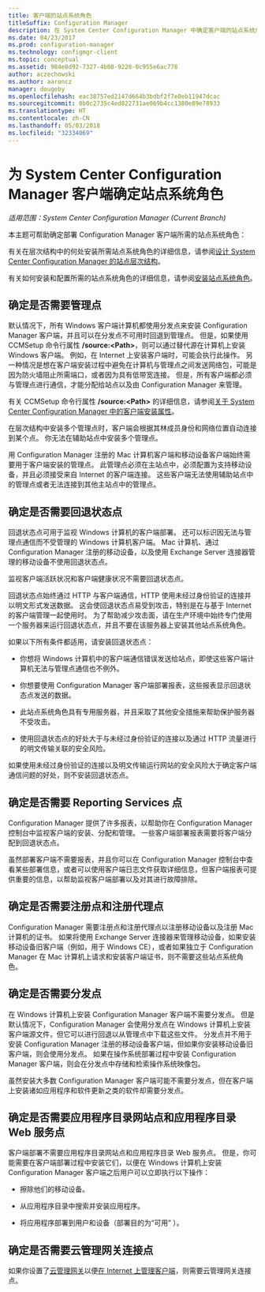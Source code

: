 ```yaml
---
title: 客户端的站点系统角色
titleSuffix: Configuration Manager
description: 在 System Center Configuration Manager 中确定客户端的站点系统角色。
ms.date: 04/23/2017
ms.prod: configuration-manager
ms.technology: configmgr-client
ms.topic: conceptual
ms.assetid: 984e8d92-7327-4b08-9228-0c955e6ac778
author: aczechowski
ms.author: aaroncz
manager: dougeby
ms.openlocfilehash: eac38757ed2147d664b3bdbf2f7e0eb11947dcac
ms.sourcegitcommit: 0b0c2735c4ed822731ae069b4cc1380e89e78933
ms.translationtype: HT
ms.contentlocale: zh-CN
ms.lasthandoff: 05/03/2018
ms.locfileid: "32334069"
---
```

# <a name="determine-the-site-system-roles-for-system-center-configuration-manager-clients"></a>为 System Center Configuration Manager 客户端确定站点系统角色

*适用范围：System Center Configuration Manager (Current Branch)*

本主题可帮助确定部署 Configuration Manager 客户端所需的站点系统角色：  

 有关在层次结构中的何处安装所需站点系统角色的详细信息，请参阅[设计 System Center Configuration Manager 的站点层次结构](../../../../core/plan-design/hierarchy/design-a-hierarchy-of-sites.md)。  

 有关如何安装和配置所需的站点系统角色的详细信息，请参阅[安装站点系统角色](../../../../core/servers/deploy/configure/install-site-system-roles.md)。  

##  <a name="determine-if-you-need-a-management-point"></a>确定是否需要管理点  
 默认情况下，所有 Windows 客户端计算机都使用分发点来安装 Configuration Manager 客户端，并且可以在分发点不可用时回退到管理点。 但是，如果使用 CCMSetup 命令行属性 **/source:<Path\>**，则可以通过替代源在计算机上安装 Windows 客户端。 例如，在 Internet 上安装客户端时，可能会执行此操作。 另一种情况是想在客户端安装过程中避免在计算机与管理点之间发送网络包，可能是因为防火墙阻止所需端口，或者因为具有低带宽连接。 但是，所有客户端都必须与管理点进行通信，才能分配给站点以及由 Configuration Manager 来管理。  

 有关 CCMSetup 命令行属性 **/source:<Path\>** 的详细信息，请参阅[关于 System Center Configuration Manager 中的客户端安装属性](../../../../core/clients/deploy/about-client-installation-properties.md)。  

 在层次结构中安装多个管理点时，客户端会根据其林成员身份和网络位置自动连接到某个点。 你无法在辅助站点中安装多个管理点。  

 用 Configuration Manager 注册的 Mac 计算机客户端和移动设备客户端始终需要用于客户端安装的管理点。 此管理点必须在主站点中，必须配置为支持移动设备，并且必须接受来自 Internet 的客户端连接。 这些客户端无法使用辅助站点中的管理点或者无法连接到其他主站点中的管理点。  

##  <a name="determine-if-you-need-a-fallback-status-point"></a>确定是否需要回退状态点  
 回退状态点可用于监视 Windows 计算机的客户端部署。 还可以标识因无法与管理点通信而不受管理的 Windows 计算机客户端。 Mac 计算机、通过 Configuration Manager 注册的移动设备，以及使用 Exchange Server 连接器管理的移动设备不使用回退状态点。  

 监视客户端活跃状况和客户端健康状况不需要回退状态点。  

 回退状态点始终通过 HTTP 与客户端通信，HTTP 使用未经过身份验证的连接并以明文形式发送数据。 这会使回退状态点易受到攻击，特别是在与基于 Internet 的客户端管理一起使用时。 为了帮助减少攻击面，请在生产环境中始终专门使用一个服务器来运行回退状态点，并且不要在该服务器上安装其他站点系统角色。  

 如果以下所有条件都适用，请安装回退状态点：  

-   你想将 Windows 计算机中的客户端通信错误发送给站点，即使这些客户端计算机无法与管理点通信也不例外。  

-   你想要使用 Configuration Manager 客户端部署报表，这些报表显示回退状态点发送的数据。  

-   此站点系统角色具有专用服务器，并且采取了其他安全措施来帮助保护服务器不受攻击。  

-   使用回退状态点的好处大于与未经过身份验证的连接以及通过 HTTP 流量进行的明文传输关联的安全风险。  

 如果使用未经过身份验证的连接以及明文传输运行网站的安全风险大于确定客户端通信问题的好处，则不安装回退状态点。  

##  <a name="determine-whether-you-need-a-reporting-services-point"></a>确定是否需要 Reporting Services 点  
 Configuration Manager 提供了许多报表，以帮助你在 Configuration Manager 控制台中监视客户端的安装、分配和管理。 一些客户端部署报表需要将客户端分配到回退状态点。  

 虽然部署客户端不需要报表，并且你可以在 Configuration Manager 控制台中查看某些部署信息，或者可以使用客户端日志文件获取详细信息，但客户端报表可提供重要的信息，以帮助监视客户端部署以及对其进行故障排除。  

##  <a name="determine-if-you-need-an-enrollment-point-and-an-enrollment-proxy-point"></a>确定是否需要注册点和注册代理点  
 Configuration Manager 需要注册点和注册代理点以注册移动设备以及注册 Mac 计算机的证书。 如果将使用 Exchange Server 连接器来管理移动设备，如果安装移动设备旧客户端（例如，用于 Windows CE），或者如果独立于 Configuration Manager 在 Mac 计算机上请求和安装客户端证书，则不需要这些站点系统角色。  

##  <a name="determine-if-you-need-a-distribution-point"></a>确定是否需要分发点  
 在 Windows 计算机上安装 Configuration Manager 客户端不需要分发点。 但是默认情况下，Configuration Manager 会使用分发点在 Windows 计算机上安装客户端源文件，但它可以进行回退以从管理点中下载这些文件。 分发点并不用于安装 Configuration Manager 注册的移动设备客户端，但如果你安装移动设备旧客户端，则会使用分发点。 如果在操作系统部署过程中安装 Configuration Manager 客户端，则会在分发点中存储和检索操作系统映像包。  

 虽然安装大多数 Configuration Manager 客户端可能不需要分发点，但在客户端上安装诸如应用程序和软件更新之类的软件却需要分发点。  

##  <a name="determine-if-you-need-an-application-catalog-website-point-and-an-application-catalog-web-services-point"></a>确定是否需要应用程序目录网站点和应用程序目录 Web 服务点  
 客户端部署不需要应用程序目录网站点和应用程序目录 Web 服务点。 但是，你可能需要在客户端部署过程中安装它们，以便在 Windows 计算机上安装 Configuration Manager 客户端之后用户可以立即执行以下操作：  

-   擦除他们的移动设备。  

-   从应用程序目录中搜索并安装应用程序。  

-   将应用程序部署到用户和设备（部署目的为“可用” ）。  

##  <a name="determine-whether-you-require-a-cloud-management-gateway-connector-point"></a>确定是否需要云管理网关连接点 

如果你设置了[云管理网关](/sccm/core/clients/manage/setup-cloud-management-gateway)以便[在 Internet 上管理客户端](/sccm/core/clients/manage/manage-clients-internet)，则需要云管理网关连接点。


 